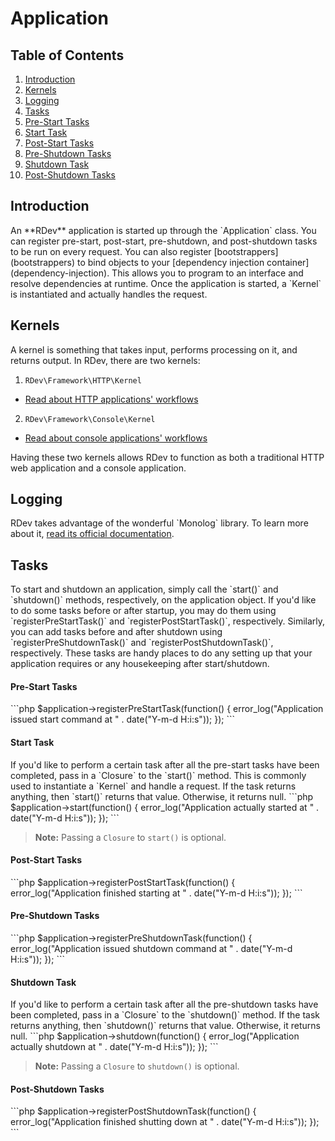 # Application

## Table of Contents
1. [Introduction](#introduction)
2. [Kernels](#kernels)
3. [Logging](#logging)
4. [Tasks](#tasks)
  1. [Pre-Start Tasks](#pre-start-tasks)
  2. [Start Task](#start-task)
  3. [Post-Start Tasks](#post-start-tasks)
  4. [Pre-Shutdown Tasks](#pre-shutdown-tasks)
  5. [Shutdown Task](#shutdown-task)
  6. [Post-Shutdown Tasks](#post-shutdown-tasks)

<h2 id="introduction">Introduction</h2>
An **RDev** application is started up through the `Application` class.  You can register pre-start, post-start, pre-shutdown, and post-shutdown tasks to be run on every request.  You can also register [bootstrappers](bootstrappers) to bind objects to your [dependency injection container](dependency-injection).  This allows you to program to an interface and resolve dependencies at runtime.  Once the application is started, a `Kernel` is instantiated and actually handles the request.

<h2 id="kernels">Kernels</h2>
A kernel is something that takes input, performs processing on it, and returns output.  In RDev, there are two kernels:

1. `RDev\Framework\HTTP\Kernel`
  * [Read about HTTP applications' workflows](http-workflow)
2. `RDev\Framework\Console\Kernel`
  * [Read about console applications' workflows](console-workflow)

Having these two kernels allows RDev to function as both a traditional HTTP web application and a console application.

<h2 id="logging">Logging</h2>
RDev takes advantage of the wonderful `Monolog` library.  To learn more about it, <a href="https://github.com/Seldaek/monolog" target="_blank">read its official documentation</a>.

<h2 id="tasks">Tasks</h2>
To start and shutdown an application, simply call the `start()` and `shutdown()` methods, respectively, on the application object.  If you'd like to do some tasks before or after startup, you may do them using `registerPreStartTask()` and `registerPostStartTask()`, respectively.  Similarly, you can add tasks before and after shutdown using `registerPreShutdownTask()` and `registerPostShutdownTask()`, respectively.  These tasks are handy places to do any setting up that your application requires or any housekeeping after start/shutdown.

<h4 id="pre-start-tasks">Pre-Start Tasks</h4>
```php
$application->registerPreStartTask(function()
{
    error_log("Application issued start command at " . date("Y-m-d H:i:s"));
});
```

<h4 id="start-task">Start Task</h4>
If you'd like to perform a certain task after all the pre-start tasks have been completed, pass in a `Closure` to the `start()` method.  This is commonly used to instantiate a `Kernel` and handle a request.  If the task returns anything, then `start()` returns that value.  Otherwise, it returns null.
```php
$application->start(function()
{
    error_log("Application actually started at " . date("Y-m-d H:i:s"));
});
```

> **Note:** Passing a `Closure` to `start()` is optional.

<h4 id="post-start-tasks">Post-Start Tasks</h4>
```php
$application->registerPostStartTask(function()
{
    error_log("Application finished starting at " . date("Y-m-d H:i:s"));
});
```

<h4 id="pre-shutdown-tasks">Pre-Shutdown Tasks</h4>
```php
$application->registerPreShutdownTask(function()
{
    error_log("Application issued shutdown command at " . date("Y-m-d H:i:s"));
});
```

<h4 id="shutdown-task">Shutdown Task</h4>
If you'd like to perform a certain task after all the pre-shutdown tasks have been completed, pass in a `Closure` to the `shutdown()` method.  If the task returns anything, then `shutdown()` returns that value.  Otherwise, it returns null.
```php
$application->shutdown(function()
{
    error_log("Application actually shutdown at " . date("Y-m-d H:i:s"));
});
```

> **Note:** Passing a `Closure` to `shutdown()` is optional. 

<h4 id="post-shutdown-tasks">Post-Shutdown Tasks</h4>
```php
$application->registerPostShutdownTask(function()
{
    error_log("Application finished shutting down at " . date("Y-m-d H:i:s"));
});
```